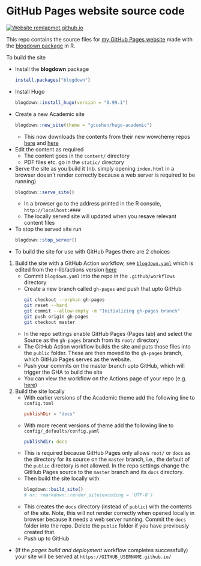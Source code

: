 # GitHub Pages website source code

[![Website remlapmot.github.io](https://img.shields.io/website-up-down-green-red/https/remlapmot.github.io.svg)](https://remlapmot.github.io/)

This repo contains the source files for [my GitHub Pages website](https://remlapmot.github.io) made with the [blogdown package](https://bookdown.org/yihui/blogdown/) in R.

To build the site

* Install the **blogdown** package
    ``` r
    install.packages("blogdown")
    ```
* Install Hugo
    ``` r
    blogdown::install_hugo(version = "0.99.1")
    ```
* Create a new Academic site
    ``` r
    blogdown::new_site(theme = "gcushen/hugo-academic")
    ```  
    * This now downloads the contents from their new wowchemy repos [here](https://github.com/wowchemy/starter-hugo-academic) and [here](https://github.com/wowchemy/wowchemy-hugo-modules)
* Edit the content as required
  * The content goes in the `content/` directory
  * PDF files etc. go in the `static/` directory
* Serve the site as you build it (nb. simply opening `index.html` in a browser doesn't render correctly because a web server is required to be running)
    ``` r
    blogdown::serve_site()
    ```  
  * In a browser go to the address printed in the R console, `http://localhost:####`
  * The locally served site will updated when you resave relevant content files
* To stop the served site run  
    ```r
    blogdown::stop_server()
    ```  
* To build the site for use with GitHub Pages there are 2 choices

1. Build the site with a GitHub Action workflow, see [`blogdown.yaml`](.github/workflows/blogdown.yaml) which is edited from the r-lib/actions version [here](https://github.com/r-lib/actions/blob/v2-branch/examples/blogdown.yaml)
    * Commit `blogdown.yaml` into the repo in the `.github/workflows` directory
    * Create a new branch called `gh-pages` and push that upto GitHub
        ```bash
        git checkout --orphan gh-pages
        git reset --hard
        git commit --allow-empty -m "Initializing gh-pages branch"
        git push origin gh-pages
        git checkout master
        ```  
    * In the repo settings enable GitHub Pages (Pages tab) and select the Source as the `gh-pages` branch from its `root/` directory
    * The GitHub Action workflow builds the site and puts those files into the `public` folder. These are then moved to the `gh-pages` branch, which GitHub Pages serves as the website.
    * Push your commits on the master branch upto GitHub, which will trigger the GHA to build the site
    * You can view the workflow on the Actions page of your repo (e.g. [here](./actions))
2. Build the site locally
    * With earlier versions of the Academic theme add the following line to `config.toml`  
        ```toml
        publishDir = "docs"
        ```  
    * With more recent versions of theme add the following line to `config/_defaults/config.yaml`
        ```yaml
        publishdir: docs
        ```  
    * This is required because GitHub Pages only allows `root/` or `docs` as the directory for its source on the `master` branch, i.e., the default of the `public` directory is not allowed. In the repo settings change the GitHub Pages source to the `master` branch and its `docs` directory.
    * Then build the site locally with 
        ``` r
        blogdown::build_site()
        # or: rmarkdown::render_site(encoding = 'UTF-8')
        ```  
    * This creates the `docs` directory (instead of `public`) with the contents of the site. Note, this will not render correctly when opened locally in browser because it needs a web server running. Commit the `docs` folder into the repo. Delete the `public` folder if you have previously created that.
    * Push up to GitHub
* (If the _pages build and deployment_ workflow completes successfully) your site will be served at `https://GITHUB_USERNAME.github.io/`
